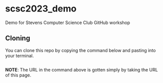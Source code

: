 # scsc2023_demo
Demo for Stevens Computer Science Club GitHub workshop

## Cloning
You can clone this repo by copying the command below and pasting into your terminal.     
```git clone https://github.com/joshbernsteint/scsc2023_demo
```    
**NOTE**: The URL in the command above is gotten simply by taking the URL of this page.

